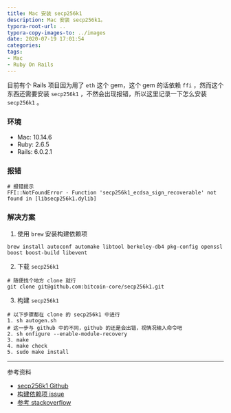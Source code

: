 ```yaml
---
title: Mac 安装 secp256k1
description: Mac 安装 secp256k1。
typora-root-url: ..
typora-copy-images-to: ../images
date: 2020-07-19 17:01:54
categories:
tags:
- Mac
- Ruby On Rails
---
```


目前有个 Rails 项目因为用了 `eth` 这个 gem，这个 gem 的话依赖 `ffi` ，然而这个东西还需要安装  `secp256k1` ，不然会出现报错，所以这里记录一下怎么安装  `secp256k1` 。

### 环境

- Mac: 10.14.6
- Ruby: 2.6.5
- Rails: 6.0.2.1

### 报错

```shell
# 报错提示
FFI::NotFoundError - Function 'secp256k1_ecdsa_sign_recoverable' not found in [libsecp256k1.dylib]
```

### 解决方案

1. 使用 `brew` 安装构建依赖项
```shell
brew install autoconf automake libtool berkeley-db4 pkg-config openssl boost boost-build libevent
```

2. 下载 `secp256k1` 
```shell
# 随便找个地方 clone 就行
git clone git@github.com:bitcoin-core/secp256k1.git
```

3. 构建 `secp256k1`
```shell
# 以下步骤都在 clone 的 secp256k1 中进行
1. sh autogen.sh
# 这一步与 github 中的不同，github 的还是会出错，视情况输入命令吧
2. sh onfigure --enable-module-recovery
3. make
4. make check
5. sudo make install
```

------

参考资料

- [secp256k1 Github](https://github.com/bitcoin-core/secp256k1)
- [构建依赖项 issue](https://github.com/meritlabs/merit/issues/344)
- [参考 stackoverflow](https://stackoverflow.com/questions/40615330/ruby-ffi-not-finding-certain-functions)